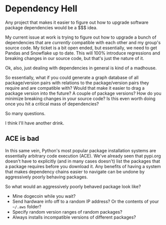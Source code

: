 # Dependency Hell

Any project that makes it easier to figure out how to upgrade software package dependencies would be a \$\$\$ idea.

My current issue at work is trying to figure out how to upgrade a bunch of dependencies that are _currently_ compatible with each other and my group's source code. My ticket is a bit open ended, but essentially, we need to get Pandas and Snowflake up to date. This will 100% introduce regressions and breaking changes in our source code, but that's just the nature of it.

Ok, also, just dealing with dependencies in general is kind of a madhouse.

So essentially, what if you could generate a graph database of all package/version pairs with relations to the package/version pairs they require and are compatible with? Would that make it easier to drag a package version into the future? A couple of package versions? How do you minimize breaking changes in your source code? Is this even worth doing once you hit a critical mass of dependencies?

So many questions.

I think I'll have another drink.

## ACE is bad

In this same vein, Python's most popular package installation systems are essentially arbitrary code execution (ACE). We've already seen that pypi.org doesn't have to explicitly (and in many cases doesn't) list the packages that a package requires before you download it. Any benefits of having a system that makes dependency chains easier to navigate can be undone by aggressively poorly behaving packages.

So what would an aggressively poorly behaved package look like?
- Mine dogecoin while you wait?
- Send hardware info off to a random IP address? Or the contents of your `~/.aws` folder?
- Specify random version ranges of random packages?
- Always installs incompatible versions of different packages?

